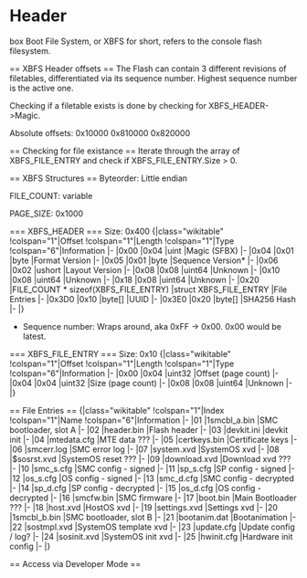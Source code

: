 <!-- TITLE: Xbox Boot File System -->
<!-- SUBTITLE: A quick summary of Xbox Boot File System -->

# Header
box Boot File System, or XBFS for short, refers to the console flash filesystem.

== XBFS Header offsets ==
The Flash can contain 3 different revisions of filetables, differentiated via its sequence number. Highest sequence number is the active one.

Checking if a filetable exists is done by checking for XBFS_HEADER-&gt;Magic.

Absolute offsets:
 0x10000
 0x810000
 0x820000

== Checking for file existance ==
Iterate through the array of XBFS_FILE_ENTRY and check if XBFS_FILE_ENTRY.Size &gt; 0.

== XBFS Structures ==
Byteorder: Little endian

FILE_COUNT: variable

PAGE_SIZE: 0x1000

=== XBFS_HEADER ===
Size: 0x400
{|class=&quot;wikitable&quot;
!colspan=&quot;1&quot;|Offset
!colspan=&quot;1&quot;|Length
!colspan=&quot;1&quot;|Type
!colspan=&quot;6&quot;|Information
|-
|0x00
|0x04
|uint
|Magic (SFBX)
|-
|0x04
|0x01
|byte
|Format Version
|-
|0x05
|0x01
|byte
|Sequence Version*
|-
|0x06
|0x02
|ushort
|Layout Version
|-
|0x08
|0x08
|uint64
|Unknown
|-
|0x10
|0x08
|uint64
|Unknown
|-
|0x18
|0x08
|uint64
|Unknown
|-
|0x20
|FILE_COUNT * sizeof(XBFS_FILE_ENTRY)
|struct XBFS_FILE_ENTRY
|File Entries
|-
|0x3D0
|0x10
|byte[]
|UUID
|-
|0x3E0
|0x20
|byte[]
|SHA256 Hash
|-
|}

* Sequence number: Wraps around, aka 0xFF -&gt; 0x00. 0x00 would be latest.

=== XBFS_FILE_ENTRY ===
Size: 0x10
{|class=&quot;wikitable&quot;
!colspan=&quot;1&quot;|Offset
!colspan=&quot;1&quot;|Length
!colspan=&quot;1&quot;|Type
!colspan=&quot;6&quot;|Information
|-
|0x00
|0x04
|uint32
|Offset (page count)
|-
|0x04
|0x04
|uint32
|Size (page count)
|-
|0x08
|0x08
|uint64
|Unknown
|-
|}

== File Entries ==
{|class=&quot;wikitable&quot;
!colspan=&quot;1&quot;|Index
!colspan=&quot;1&quot;|Name
!colspan=&quot;6&quot;|Information
|-
|01
|1smcbl_a.bin
|SMC bootloader, slot A
|-
|02
|header.bin
|Flash header
|-
|03
|devkit.ini
|devkit init
|-
|04
|mtedata.cfg
|MTE data ???
|-
|05
|certkeys.bin
|Certificate keys
|-
|06
|smcerr.log
|SMC error log
|-
|07
|system.xvd
|SystemOS xvd
|-
|08
|$sosrst.xvd
|SystemOS reset ???
|-
|09
|download.xvd
|Download xvd ???
|-
|10
|smc_s.cfg
|SMC config - signed
|-
|11
|sp_s.cfg
|SP config - signed
|-
|12
|os_s.cfg
|OS config - signed
|-
|13
|smc_d.cfg
|SMC config - decrypted
|-
|14
|sp_d.cfg
|SP config - decrypted
|-
|15
|os_d.cfg
|OS config - decrypted
|-
|16
|smcfw.bin
|SMC firmware
|-
|17
|boot.bin
|Main Bootloader ???
|-
|18
|host.xvd
|HostOS xvd
|-
|19
|settings.xvd
|Settings xvd
|-
|20
|1smcbl_b.bin
|SMC bootloader, slot B
|-
|21
|bootanim.dat
|Bootanimation
|-
|22
|sostmpl.xvd
|SystemOS template xvd
|-
|23
|update.cfg
|Update config / log?
|-
|24
|sosinit.xvd
|SystemOS init xvd
|-
|25
|hwinit.cfg
|Hardware init config
|-
|}

== Access via Developer Mode ==